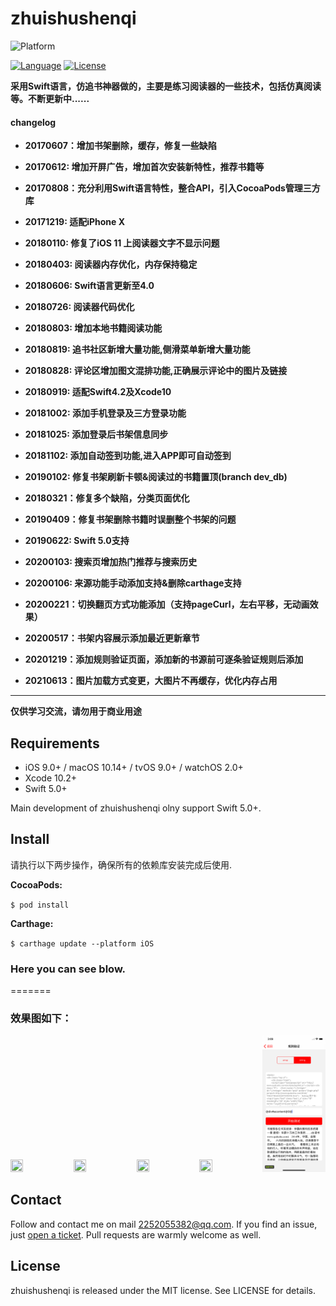 # zhuishushenqi

![Platform](https://img.shields.io/badge/platforms-iOS%208.0+%20%7C%20macOS%2010.10+%20%7C%20tvOS%209.0+%20%7C%20watchOS%202.0+-333333.svg)

[![Language](https://img.shields.io/badge/language-Swift-brightgreen.svg?style=flat)](https://developer.apple.com/Objective-C)
[![License](http://img.shields.io/badge/license-MIT-lightgrey.svg?style=flat)](http://mit-license.org)

**采用Swift语言，仿追书神器做的，主要是练习阅读器的一些技术，包括仿真阅读等。不断更新中......**

#### changelog

- **20170607：增加书架删除，缓存，修复一些缺陷**

- **20170612: 增加开屏广告，增加首次安装新特性，推荐书籍等**

- **20170808：充分利用Swift语言特性，整合API，引入CocoaPods管理三方库**

- **20171219: 适配iPhone X**

- **20180110: 修复了iOS 11 上阅读器文字不显示问题**

- **20180403: 阅读器内存优化，内存保持稳定**

- **20180606: Swift语言更新至4.0**

- **20180726: 阅读器代码优化**

- **20180803: 增加本地书籍阅读功能**

- **20180819: 追书社区新增大量功能,侧滑菜单新增大量功能**

- **20180828: 评论区增加图文混排功能,正确展示评论中的图片及链接**

- **20180919: 适配Swift4.2及Xcode10**

- **20181002: 添加手机登录及三方登录功能**

- **20181025: 添加登录后书架信息同步**

- **20181102: 添加自动签到功能,进入APP即可自动签到**

- **20190102: 修复书架刷新卡顿&阅读过的书籍置顶(branch dev_db)**

- **20180321：修复多个缺陷，分类页面优化**

- **20190409：修复书架删除书籍时误删整个书架的问题**

- **20190622: Swift 5.0支持**

- **20200103: 搜索页增加热门推荐与搜索历史**

- **20200106: 来源功能手动添加支持&删除carthage支持**

- **20200221：切换翻页方式功能添加（支持pageCurl，左右平移，无动画效果）**

- **20200517：书架内容展示添加最近更新章节**

- **20201219：添加规则验证页面，添加新的书源前可逐条验证规则后添加**

- **20210613：图片加载方式变更，大图片不再缓存，优化内存占用**

----

**仅供学习交流，请勿用于商业用途**

## Requirements

- iOS 9.0+ / macOS 10.14+ / tvOS 9.0+ / watchOS 2.0+
- Xcode 10.2+
- Swift 5.0+

Main development of zhuishushenqi olny support Swift 5.0+.

## Install

请执行以下两步操作，确保所有的依赖库安装完成后使用.

**CocoaPods:**

`$ pod install`

**Carthage:**

`$ carthage update --platform iOS`

### Here you can see blow.

=======

### 效果图如下：
<!--![zhuishushenqi](zhuishushenqi.png)
![zhuishenqiing](images/qs_bookshelf.png)
![zhuishenqiimg](images/qs_reader.png)
![zhuishenqiimg](images/qs_readerMain.png)
![zhuishenqiimg](images/qs_changeSource.png)-->

<img src="images/qs_bookshelf.png" width="20%" height="20%" /><img src="images/qs_reader.png" width="20%" height="20%" /><img src="images/qs_readerMain.png" width="20%" height="20%" /><img src="images/qs_changeSource.png" width="20%" height="20%" /><img src="images/regular_verify.png" width="20%" height="20%" />


## Contact

Follow and contact me on mail [2252055382@qq.com](https://mail.qq.com/). If you find an issue, just [open a ticket](https://github.com/NoryCao/zhuishushenqi/issues/new). Pull requests are warmly welcome as well.

## License

zhuishushenqi is released under the MIT license. See LICENSE for details.


